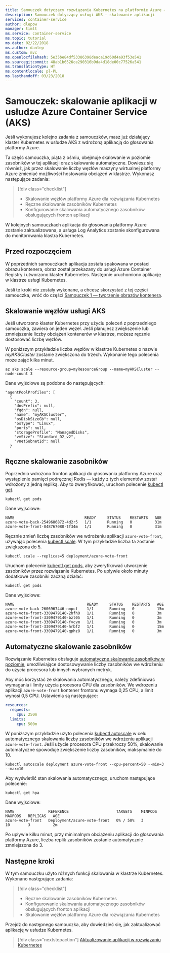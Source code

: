```yaml
---
title: Samouczek dotyczący rozwiązania Kubernetes na platformie Azure — skalowanie aplikacji
description: Samouczek dotyczący usługi AKS — skalowanie aplikacji
services: container-service
author: dlepow
manager: timlt
ms.service: container-service
ms.topic: tutorial
ms.date: 02/22/2018
ms.author: danlep
ms.custom: mvc
ms.openlocfilehash: 5e35be84df53386398deaca19d60d4a93f53e541
ms.sourcegitcommit: 48ab1b6526ce290316b9da4d18de00c77526a541
ms.translationtype: HT
ms.contentlocale: pl-PL
ms.lasthandoff: 03/23/2018
---
```

# <a name="tutorial-scale-application-in-azure-container-service-aks"></a>Samouczek: skalowanie aplikacji w usłudze Azure Container Service (AKS)

Jeśli wykonujesz kolejno zadania z samouczków, masz już działający klaster Kubernetes w usłudze AKS z wdrożoną aplikacją do głosowania platformy Azure.

Ta część samouczka, piąta z ośmiu, obejmuje skalowanie w poziomie zasobników w tej aplikacji oraz skalowanie automatyczne. Dowiesz się również, jak przez skalowanie liczby węzłów maszyny wirtualnej platformy Azure zmieniać możliwości hostowania obciążeń w klastrze. Wykonasz następujące zadania:

> [!div class="checklist"]
> * Skalowanie węzłów platformy Azure dla rozwiązania Kubernetes
> * Ręczne skalowanie zasobników Kubernetes
> * Konfigurowanie skalowania automatycznego zasobników obsługujących fronton aplikacji

W kolejnych samouczkach aplikacja do głosowania platformy Azure zostanie zaktualizowana, a usługa Log Analytics zostanie skonfigurowana do monitorowania klastra Kubernetes.

## <a name="before-you-begin"></a>Przed rozpoczęciem

W poprzednich samouczkach aplikacja została spakowana w postaci obrazu kontenera, obraz został przekazany do usługi Azure Container Registry i utworzono klaster Kubernetes. Następnie uruchomiono aplikację w klastrze usługi Kubernetes.

Jeśli te kroki nie zostały wykonane, a chcesz skorzystać z tej części samouczka, wróć do części [Samouczek 1 — tworzenie obrazów kontenera][aks-tutorial-prepare-app].

## <a name="scale-aks-nodes"></a>Skalowanie węzłów usługi AKS

Jeśli utworzono klaster Kubernetes przy użyciu poleceń z poprzedniego samouczka, zawiera on jeden węzeł. Jeśli planujesz zwiększenie lub zmniejszenie liczby obciążeń kontenerów w klastrze, możesz ręcznie dostosować liczbę węzłów.

W poniższym przykładzie liczba węzłów w klastrze Kubernetes o nazwie *myAKSCluster* zostanie zwiększona do trzech. Wykonanie tego polecenia może zająć kilka minut.

```azurecli
az aks scale --resource-group=myResourceGroup --name=myAKSCluster --node-count 3
```

Dane wyjściowe są podobne do następujących:

```
"agentPoolProfiles": [
  {
    "count": 3,
    "dnsPrefix": null,
    "fqdn": null,
    "name": "myAKSCluster",
    "osDiskSizeGb": null,
    "osType": "Linux",
    "ports": null,
    "storageProfile": "ManagedDisks",
    "vmSize": "Standard_D2_v2",
    "vnetSubnetId": null
  }
```

## <a name="manually-scale-pods"></a>Ręczne skalowanie zasobników

Poprzednio wdrożono fronton aplikacji do głosowania platformy Azure oraz wystąpienie pamięci podręcznej Redis — każdy z tych elementów został wdrożony z jedną repliką. Aby to zweryfikować, uruchom polecenie [kubectl get][kubectl-get].

```azurecli
kubectl get pods
```

Dane wyjściowe:

```
NAME                               READY     STATUS    RESTARTS   AGE
azure-vote-back-2549686872-4d2r5   1/1       Running   0          31m
azure-vote-front-848767080-tf34m   1/1       Running   0          31m
```

Ręcznie zmień liczbę zasobników we wdrożeniu aplikacji `azure-vote-front`, używając polecenia [kubectl scale][kubectl-scale]. W tym przykładzie liczba ta zostanie zwiększona do 5.

```azurecli
kubectl scale --replicas=5 deployment/azure-vote-front
```

Uruchom polecenie [kubectl get pods][kubectl-get], aby zweryfikować utworzenie zasobników przez rozwiązanie Kubernetes. Po upływie około minuty dodatkowe zasobniki zaczną działać:

```azurecli
kubectl get pods
```

Dane wyjściowe:

```
NAME                                READY     STATUS    RESTARTS   AGE
azure-vote-back-2606967446-nmpcf    1/1       Running   0          15m
azure-vote-front-3309479140-2hfh0   1/1       Running   0          3m
azure-vote-front-3309479140-bzt05   1/1       Running   0          3m
azure-vote-front-3309479140-fvcvm   1/1       Running   0          3m
azure-vote-front-3309479140-hrbf2   1/1       Running   0          15m
azure-vote-front-3309479140-qphz8   1/1       Running   0          3m
```

## <a name="autoscale-pods"></a>Automatyczne skalowanie zasobników

Rozwiązanie Kubernetes obsługuje [automatyczne skalowanie zasobników w poziomie][kubernetes-hpa], umożliwiające dostosowywanie liczby zasobników we wdrożeniu do użycia procesora lub innych wybranych metryk.

Aby móc korzystać ze skalowania automatycznego, należy zdefiniować wymagania i limity użycia procesora CPU dla zasobników. We wdrożeniu aplikacji `azure-vote-front` kontener frontonu wymaga 0,25 CPU, a limit wynosi 0,5 CPU. Ustawienia są następujące:

```YAML
resources:
  requests:
     cpu: 250m
  limits:
     cpu: 500m
```

W poniższym przykładzie użyto polecenia [kubectl autoscale][kubectl-autoscale] w celu automatycznego skalowania liczby zasobników we wdrożeniu aplikacji `azure-vote-front`. Jeśli użycie procesora CPU przekroczy 50%, skalowanie automatyczne spowoduje zwiększenie liczby zasobników, maksymalnie do 10.


```azurecli
kubectl autoscale deployment azure-vote-front --cpu-percent=50 --min=3 --max=10
```

Aby wyświetlić stan skalowania automatycznego, uruchom następujące polecenie:

```azurecli
kubectl get hpa
```

Dane wyjściowe:

```
NAME               REFERENCE                     TARGETS    MINPODS   MAXPODS   REPLICAS   AGE
azure-vote-front   Deployment/azure-vote-front   0% / 50%   3         10        3          2m
```

Po upływie kilku minut, przy minimalnym obciążeniu aplikacji do głosowania platformy Azure, liczba replik zasobników zostanie automatycznie zmniejszona do 3.

## <a name="next-steps"></a>Następne kroki

W tym samouczku użyto różnych funkcji skalowania w klastrze Kubernetes. Wykonano następujące zadania:

> [!div class="checklist"]
> * Ręczne skalowanie zasobników Kubernetes
> * Konfigurowanie skalowania automatycznego zasobników obsługujących fronton aplikacji
> * Skalowanie węzłów platformy Azure dla rozwiązania Kubernetes

Przejdź do następnego samouczka, aby dowiedzieć się, jak zaktualizować aplikację w usłudze Kubernetes.

> [!div class="nextstepaction"]
> [Aktualizowanie aplikacji w rozwiązaniu Kubernetes][aks-tutorial-update-app]

<!-- LINKS - external -->
[kubectl-autoscale]: https://kubernetes.io/docs/reference/generated/kubectl/kubectl-commands#autoscale
[kubectl-get]: https://kubernetes.io/docs/reference/generated/kubectl/kubectl-commands#get
[kubectl-scale]: https://kubernetes.io/docs/reference/generated/kubectl/kubectl-commands#scale
[kubernetes-hpa]: https://kubernetes.io/docs/tasks/run-application/horizontal-pod-autoscale/

<!-- LINKS - internal -->
[aks-tutorial-prepare-app]: ./tutorial-kubernetes-prepare-app.md
[aks-tutorial-update-app]: ./tutorial-kubernetes-app-update.md
